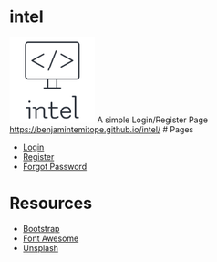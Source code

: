 # intel
<img src="img/logo.png" width="150" height="150">
A simple Login/Register Page
<a href="https://benjamintemitope.github.io/intel/">https://benjamintemitope.github.io/intel/</a>
# Pages
<ul>
    <li><a href="index.html">Login</a></li>
    <li><a href="signup.html">Register</a></li>
    <li><a href="forgot.html">Forgot Password</a></li>
</ul>

# Resources
<ul>
    <li><a href="https://getbootstrap.com/" target="_blank">Bootstrap</a></li>
    <li><a href="https://fontawesome.com/" target="_blank">Font Awesome</a></li>
    <li><a href="https://unsplash.com/photos/5fNmWej4tAA" target="_blank">Unsplash</a></li>
</ul>
